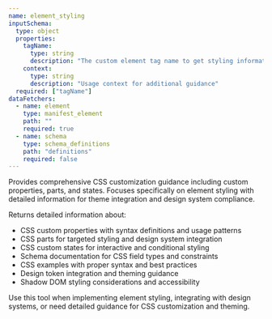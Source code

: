 ```yaml
---
name: element_styling
inputSchema:
  type: object
  properties:
    tagName:
      type: string
      description: "The custom element tag name to get styling information for"
    context:
      type: string
      description: "Usage context for additional guidance"
  required: ["tagName"]
dataFetchers:
  - name: element
    type: manifest_element
    path: ""
    required: true
  - name: schema
    type: schema_definitions
    path: "definitions"
    required: false
---
```


Provides comprehensive CSS customization guidance including custom properties, parts, and states. Focuses specifically on element styling with detailed information for theme integration and design system compliance.

Returns detailed information about:
- CSS custom properties with syntax definitions and usage patterns
- CSS parts for targeted styling and design system integration
- CSS custom states for interactive and conditional styling
- Schema documentation for CSS field types and constraints
- CSS examples with proper syntax and best practices
- Design token integration and theming guidance
- Shadow DOM styling considerations and accessibility

Use this tool when implementing element styling, integrating with design systems, or need detailed guidance for CSS customization and theming.